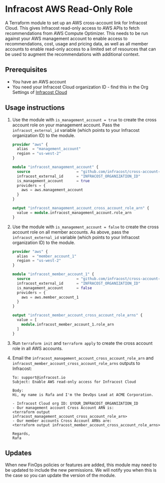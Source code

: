# Infracost AWS Read-Only Role

A Terraform module to set up an AWS cross-account link for Infracost Cloud. This gives Infracost read-only access to AWS APIs to fetch recommendations from AWS Compute Optimizer. This needs to be run against your AWS management account to enable access to recommendations, cost, usage and pricing data, as well as all member accounts to enable read-only access to a limited set of resources that can be used to augment the recommendations with additional context.

## Prerequisites
- You have an AWS account
- You need your Infracost Cloud organization ID - find this in the Org Settings of [Infracost Cloud](https://dashboard.infracost.io)

## Usage instructions

1. Use the module with `is_management_account = true` to create the cross account role on your management account. Pass the `infracost_external_id` variable (which points to your Infracost organization ID) to the module.

    ```terraform
    provider "aws" {
      alias  = "management_account"
      region = "us-west-2"
    }

    module "infracost_management_account" {
      source                     = "github.com/infracost/cross-account-link?v0.3.0"
      infracost_external_id      = "INFRACOST_ORGANIZATION_ID"
      is_management_account      = true
      providers = {
        aws = aws.management_account
      }
    }

    output "infracost_management_account_cross_account_role_arn" {
      value = module.infracost_management_account.role_arn
    }
    ```

2. Use the module with `is_management_account = false` to create the cross account role on all member accounts. As above, pass the `infracost_external_id` variable (which points to your Infracost organization ID) to the module.

    ```terraform
    provider "aws" {
      alias  = "member_account_1"
      region = "us-west-2"
    }

    module "infracost_member_account_1" {
      source                     = "github.com/infracost/cross-account-link?v0.3.0"
      infracost_external_id      = "INFRACOST_ORGANIZATION_ID"
      is_management_account      = false
      providers = {
        aws = aws.member_account_1
      }
    }

    output "infracost_member_account_cross_account_role_arns" {
      value = [
        module.infracost_member_account_1.role_arn
      ]
    }
    ```

2. Run `terraform init` and `terraform apply` to create the cross account role in all AWS accounts.

3. Email the `infracost_management_account_cross_account_role_arn` and `infracost_member_account_cross_account_role_arns` outputs to Infracost:

    ```text
    To: support@infracost.io
    Subject: Enable AWS read-only access for Infracost Cloud

    Body:
    Hi, my name is Rafa and I'm the DevOps Lead at ACME Corporation.

    - Infracost Cloud org ID: $YOUR_INFRACOST_ORGANIZATION_ID
    - Our management account Cross Account ARN is:
    <terraform output infracost_management_account_cross_account_role_arn>
    - Our member accounts Cross Account ARNs are:
    <terraform output infracost_member_account_cross_account_role_arns>

    Regards,
    Rafa
    ```

## Updates

When new FinOps policies or features are added, this module may need to be updated to include the new permissions. We will notify you when this is the case so you can update the version of the module.
